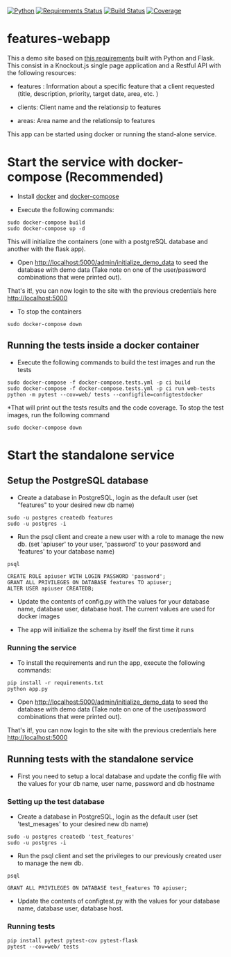 [![Python](https://img.shields.io/badge/python-3.5-blue.svg)]()
[![Requirements Status](https://requires.io/github/netor27/features-webapp/requirements.svg?branch=master)](https://requires.io/github/netor27/features-webapp/requirements/?branch=master)
[![Build Status](https://travis-ci.org/netor27/features-webapp.svg?branch=master)](https://travis-ci.org/netor27/features-webapp)
[![Coverage](https://codecov.io/gh/netor27/features-webapp/branch/master/graph/badge.svg)](https://codecov.io/gh/netor27/features-webapp)


# features-webapp
This a demo site based on [this requirements](https://github.com/IntuitiveWebSolutions/EngineeringMidLevel) built with Python and Flask.
This consist in a Knockout.js single page application and a Restful API with the following resources:

* features : Information about a specific feature that a client requested (title, description, priority, target date, area, etc. )

* clients: Client name and the relationsip to features

* areas: Area name and the relationsip to features

This app can be started using docker or running the stand-alone service.

# Start the service with docker-compose (Recommended)

* Install [docker](https://docs.docker.com/engine/installation/) and [docker-compose](https://docs.docker.com/compose/install/)

* Execute the following commands:

```shell
sudo docker-compose build
sudo docker-compose up -d
```

This will initialize the containers (one with a postgreSQL database and another with the flask app).

* Open [http://localhost:5000/admin/initialize_demo_data](http://localhost:5000/admin/initialize_demo_data) to seed the database with demo data (Take note on one of the user/password combinations that were printed out).

That's it!, you can now login to the site with the previous credentials here [http://localhost:5000](http://localhost:5000)

* To stop the containers

```shell
sudo docker-compose down
```

## Running the tests inside a docker container

* Execute the following commands to build the test images and run the tests

```shell
sudo docker-compose -f docker-compose.tests.yml -p ci build
sudo docker-compose -f docker-compose.tests.yml -p ci run web-tests python -m pytest --cov=web/ tests --configfile=configtestdocker
```

*That will print out the tests results and the code coverage. To stop the test images, run the following command

```shell
sudo docker-compose down
```

# Start the standalone service

## Setup the PostgreSQL database

* Create a database in PostgreSQL, login as the default user (set "features" to your desired new db name)
```shell
sudo -u postgres createdb features
sudo -u postgres -i
```
* Run the psql client and create a new user with a role to manage the new db. (set 'apiuser' to your user, 'password' to your password and 'features' to your database name)

```shell
psql

CREATE ROLE apiuser WITH LOGIN PASSWORD 'password';
GRANT ALL PRIVILEGES ON DATABASE features TO apiuser; 
ALTER USER apiuser CREATEDB;
```

* Update the contents of config.py with the values for your database name, database user, database host. The current values are used for docker images

* The app will initialize the schema by itself the first time it runs

### Running the service

* To install the requirements and run the app, execute the following commands:

```shell
pip install -r requirements.txt
python app.py
```

* Open [http://localhost:5000/admin/initialize_demo_data](http://localhost:5000/admin/initialize_demo_data) to seed the database with demo data (Take note on one of the user/password combinations that were printed out).

That's it!, you can now login to the site with the previous credentials here [http://localhost:5000](http://localhost:5000)

## Running tests with the standalone service

* First you need to setup a local database and update the config file with the values for your db name, user name, password and db hostname

### Setting up the test database

* Create a database in PostgreSQL, login as the default user (set 'test_mesages' to your desired new db name)

```shell
sudo -u postgres createdb 'test_features'
sudo -u postgres -i
```

* Run the psql client and set the privileges to our previously created user to manage the new db. 

```shell
psql

GRANT ALL PRIVILEGES ON DATABASE test_features TO apiuser;
```

* Update the contents of configtest.py with the values for your database name, database user, database host. 

### Running tests

```shell
pip install pytest pytest-cov pytest-flask
pytest --cov=web/ tests
```
